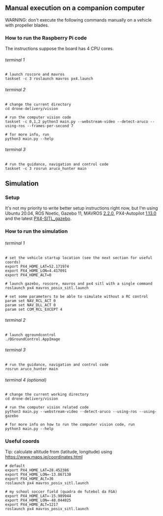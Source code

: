 ## Manual execution on a companion computer
WARNING: don't execute the following commands manually on a vehicle with propeller blades.

### How to run the Raspberry Pi code
The instructions suppose the board has 4 CPU cores.

###### terminal 1

```
# launch roscore and mavros
taskset -c 3 roslaunch mavros px4.launch
```

###### terminal 2

```
# change the current directory
cd drone-delivery/vision

# run the computer vision code
taskset -c 0,1,2 python3 main.py --webstream-video --detect-aruco --using-ros --frames-per-second 7

# for more info, run
python3 main.py --help
```

###### terminal 3

```
# run the guidance, navigation and control code
taskset -c 3 rosrun aruco_hunter main
```

## Simulation

### Setup
It's not my priority to write better setup instructions right now, but I'm using Ubuntu 20.04, ROS Noetic, Gazebo 11, MAVROS [2.2.0](https://github.com/mavlink/mavros/tree/2.2.0), PX4-Autopilot [1.13.0](https://github.com/PX4/PX4-Autopilot/tree/v1.13.0) and the latest [PX4-SITL_gazebo](https://github.com/PX4/PX4-SITL_gazebo).


### How to run the simulation

###### terminal 1

```
# set the vehicle startup location (see the next section for useful coords)
export PX4_HOME_LAT=52.171974
export PX4_HOME_LON=4.417091
export PX4_HOME_ALT=0

# launch gazebo, roscore, mavros and px4 sitl with a single command
roslaunch px4 mavros_posix_sitl.launch

# set some parameters to be able to simulate without a RC control
param set NAV_RCL_ACT 0
param set NAV_DLL_ACT 0
param set COM_RCL_EXCEPT 4
```

###### terminal 2

```
# launch qgroundcontrol
./QGroundControl.AppImage
```

###### terminal 3

```
# run the guidance, navigation and control code
rosrun aruco_hunter main
```

###### terminal 4 (optional)

```
# change the current working directory
cd drone-delivery/vision

# run the computer vision related code
python3 main.py --webstream-video --detect-aruco --using-ros --using-gazebo

# for more info on how to run the computer vision code, run
python3 main.py --help
```

### Useful coords
Tip: calculate altitude from (latitude, longitude) using https://www.maps.ie/coordinates.html

```
# default
export PX4_HOME_LAT=28.452386
export PX4_HOME_LON=-13.867138
export PX4_HOME_ALT=36
roslaunch px4 mavros_posix_sitl.launch

# my school soccer field (quadra de futebol da FGA)
export PX4_HOME_LAT=-15.989944
export PX4_HOME_LON=-48.044025
export PX4_HOME_ALT=1217
roslaunch px4 mavros_posix_sitl.launch
```
